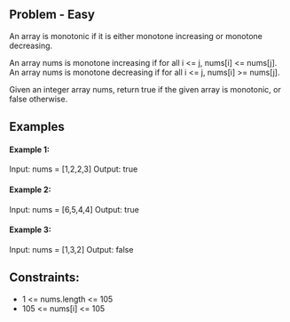 ## Problem - Easy

An array is monotonic if it is either monotone increasing or monotone decreasing.

An array nums is monotone increasing if for all i <= j, nums[i] <= nums[j]. An array nums is monotone decreasing if for all i <= j, nums[i] >= nums[j].

Given an integer array nums, return true if the given array is monotonic, or false otherwise.

## Examples

#### Example 1:

Input: nums = [1,2,2,3]
Output: true

#### Example 2:

Input: nums = [6,5,4,4]
Output: true

#### Example 3:

Input: nums = [1,3,2]
Output: false
 
 

## Constraints:

- 1 <= nums.length <= 105
- 105 <= nums[i] <= 105